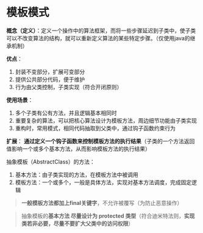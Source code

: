 # 模板模式

**概念（定义）**：定义一个操作中的算法框架，而将一些步骤延迟到子类中，使子类可以不改变算法的结构，就可以重新定义算法的某些特定步骤。（仅使用java的继承机制）

**优点**：
1. 封装不变部分，扩展可变部分
2. 提供公共部分代码，便于维护
3. 行为由父类控制，子类实现（符合开闭原则）

**使用场景**：
1. 多个子类有公有方法，并且逻辑基本相同时
2. 重要复杂的算法，可以把核心算法设计为模板方法，周边细节功能由子类实现
3. 重构时，常用模式，相同代码抽取到父类中，通过钩子函数约束行为

**扩展**：
**通过定义一个钩子函数来控制模板方法的执行结果**（子类的一个方法返回值影响一个或多个基本方法，从而影响模板方法的执行结果）

抽象模板（AbstractClass）的方法：
1. 基本方法：由子类实现的方法，在模板方法中被调用
2. 模板方法：一个或多个，一般是具体方法，实现对基本方法调度，完成固定逻辑

> **一般模板方法都加上final关键字**，不允许被覆写（为防止恶意操作）

> 抽象模板的**基本方法 尽量设计为 protected 类型**（符合迪米特法则，**实现类若非必要，尽量不要扩大父类中的访问权限**）
